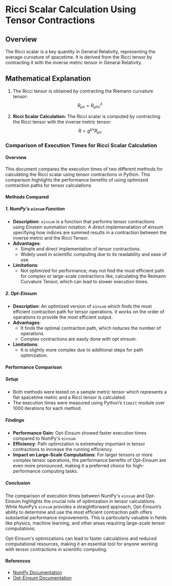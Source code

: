# Ricci Scalar Calculation Using Tensor Contractions

## Overview

The Ricci scalar is a key quantity in General Relativity, representing the average curvature of spacetime. It is derived from the Ricci tensor by contracting it with the inverse metric tensor in General Relativity.

## Mathematical Explanation

1. The Ricci tensor is obtained by contracting the Riemann curvature tensor:
   $$
   R_{\mu \nu} = R^\lambda_{\mu \lambda \nu}
   $$

2. **Ricci Scalar Calculation:**
   The Ricci scalar is computed by contracting the Ricci tensor with the inverse metric tensor:
   $$
   R = g^{\mu \nu} R_{\mu \nu}
   $$

### Comparison of Execution Times for Ricci Scalar Calculation

#### Overview

This document compares the execution times of two different methods for calculating the Ricci scalar using tensor contractions in Python. This comparison highlights the performance benefits of using optimized contraction paths for tensor calculations.

#### Methods Compared

##### 1. **NumPy's `einsum` Function**

- **Description**: `einsum` is a function that performs tensor contractions using Einstein summation notation. A direct implemenatation of einsum specifying how indices are summed results in a contraction between the inverse metric and the Ricci Tensor.
- **Advantages**:
  - Simple and direct implementation of tensor contractions.
  - Widely used in scientific computing due to its readability and ease of use.
- **Limitations**:
  - Not optimized for performance; may not find the most efficient path for complex or large-scale contractions like, calculating the Reimann Curvature Tensor, which can lead to slower execution times.

##### 2. **Opt-Einsum**

- **Description**: An optimized version of `einsum` which finds the most efficient contraction path for tensor operations. It works on the order of operations to provide the most efficient output.
- **Advantages**:
  - It finds the optimal contraction path, which reduces the number of operations.
  - Complex contractions are easily done with opt einsum.
- **Limitations**:
  - It is slightly more complex due to additional steps for path optimization.

#### Performance Comparison

##### **Setup**

- Both methods were tested on a sample metric tensor which represents a flat spacetime metric and a Ricci tensor is calculated.
- The execution times were measured using Python’s `timeit` module over 1000 iterations for each method.

##### **Findings**

- **Performance Gain**: Opt-Einsum showed faster execution times compared to NumPy's `einsum`.
- **Efficiency**: Path optimization is extremeley important in tensor contractions to increase the running efficiency.
- **Impact on Large-Scale Computations**: For larger tensors or more complex tensor operations, the performance benefits of Opt-Einsum are even more pronounced, making it a preferred choice for high-performance computing tasks.

##### **Conclusion**

The comparison of execution times between NumPy's `einsum` and Opt-Einsum highlights the crucial role of optimization in tensor calculations. While NumPy’s `einsum` provides a straightforward approach, Opt-Einsum’s ability to determine and use the most efficient contraction path offers substantial performance improvements. This is particularly valuable in fields like physics, machine learning, and other areas requiring large-scale tensor computations.

Opt-Einsum's optimizations can lead to faster calculations and reduced computational resources, making it an essential tool for anyone working with tensor contractions in scientific computing.

#### References

- [NumPy Documentation](https://numpy.org/doc/stable/user/absolute_beginners.html)
- [Opt-Einsum Documentation](https://optimized-einsum.readthedocs.io/en/stable/)


